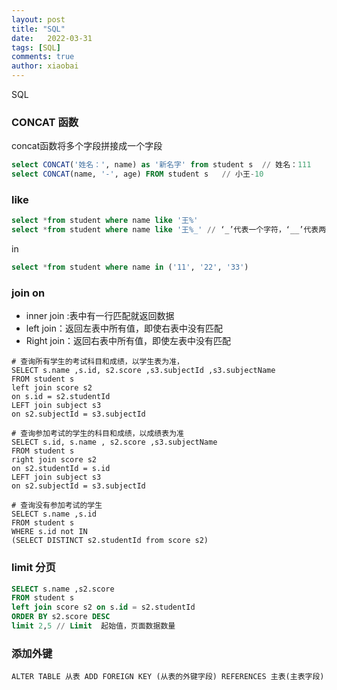 ```yaml
---
layout: post
title: "SQL"
date:   2022-03-31
tags: [SQL]
comments: true
author: xiaobai
---
```


SQL

<!-- more -->

### CONCAT 函数

concat函数将多个字段拼接成一个字段

```sql
select CONCAT('姓名：', name) as '新名字' from student s  // 姓名：111
select CONCAT(name, '-', age) FROM student s   // 小王-10
```



### like

```sql
select *from student where name like '王%'
select *from student where name like '王%_' // ‘_’代表一个字符，‘__’代表两个字符
```



in

```sql
select *from student where name in ('11', '22', '33')
```



### join on

* inner join :表中有一行匹配就返回数据
* left join：返回左表中所有值，即使右表中没有匹配
* Right join：返回右表中所有值，即使左表中没有匹配

```
# 查询所有学生的考试科目和成绩，以学生表为准，
SELECT s.name ,s.id, s2.score ,s3.subjectId ,s3.subjectName 
FROM student s
left join score s2 
on s.id = s2.studentId 
LEFT join subject s3 
on s2.subjectId = s3.subjectId 

# 查询参加考试的学生的科目和成绩，以成绩表为准
SELECT s.id, s.name , s2.score ,s3.subjectName 
FROM student s
right join score s2 
on s2.studentId = s.id 
LEFT join subject s3 
on s2.subjectId = s3.subjectId 

# 查询没有参加考试的学生
SELECT s.name ,s.id
FROM student s 
WHERE s.id not IN 
(SELECT DISTINCT s2.studentId from score s2) 
```



### limit 分页

```sql
SELECT s.name ,s2.score 
FROM student s 
left join score s2 on s.id = s2.studentId 
ORDER BY s2.score DESC 
limit 2,5 // Limit  起始值，页面数据数量
```



### 添加外键

```
ALTER TABLE 从表 ADD FOREIGN KEY (从表的外键字段) REFERENCES 主表(主表字段)
```

